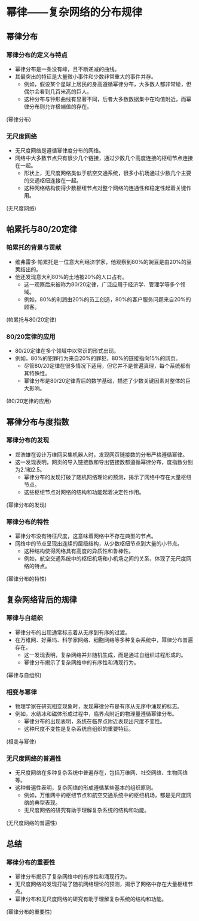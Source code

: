 # 幂律——复杂网络的分布规律

## 幂律分布

### 幂律分布的定义与特点
* 幂律分布是一条没有峰，且不断递减的曲线。
* 其最突出的特征是大量微小事件和少数非常重大的事件并存。
  * 例如，假设某个星球上居民的身高遵循幂律分布，大多数人都非常矮，但偶尔会看到几百米高的巨人。
  * 这种分布与钟形曲线有显著不同，后者大多数数据集中在均值附近，而幂律分布则允许极端值的存在。

(幂律分布)

### 无尺度网络
* 无尺度网络是遵循幂律度分布的网络。
* 网络中大多数节点只有很少几个链接，通过少数几个高度连接的枢纽节点连接在一起。
  * 形状上，无尺度网络类似于航空交通系统，很多小机场通过少数几个主要的交通枢纽连接在一起。
  * 这种网络结构使得少数枢纽节点对整个网络的连通性和稳定性起着关键作用。

(无尺度网络)

## 帕累托与80/20定律

### 帕累托的背景与贡献
* 维弗雷多·帕累托是一位意大利经济学家，他观察到80%的豌豆是由20%的豆荚结出的。
* 他还发现意大利80%的土地被20%的人口占有。
  * 这一观察后来被称为80/20定律，广泛应用于经济学、管理学等多个领域。
  * 例如，80%的利润由20%的员工创造，80%的客户服务问题来自20%的顾客。

(帕累托与80/20定律)

### 80/20定律的应用
* 80/20定律在多个领域中以常识的形式出现。
* 例如，80%的犯罪行为来自20%的罪犯，80%的链接指向15%的网页。
  * 尽管80/20定律在很多情况下适用，但它并不是普遍真理，每个系统都有其特殊性。
  * 幂律分布是80/20定律背后的数学基础，描述了少数关键因素对整体的巨大影响。

(80/20定律的应用)

## 幂律分布与度指数

### 幂律分布的发现
* 郑浩雄在设计万维网采集机器人时，发现网页链接数的分布严格遵循幂律。
* 这一发现表明，网页的导入链接数和导出链接数都遵循幂律分布，度指数分别为2.1和2.5。
  * 幂律分布的发现打破了随机网络理论的预测，揭示了网络中存在大量枢纽节点。
  * 这些枢纽节点对网络的结构和功能起着决定性作用。

(幂律分布的发现)

### 幂律分布的特性
* 幂律分布没有特征尺度，这意味着网络中不存在典型的节点。
* 网络中的节点呈现出连续的层级结构，从少数枢纽节点到大量的小节点。
  * 这种结构使得网络具有高度的异质性和鲁棒性。
  * 例如，航空交通系统中的枢纽机场和小机场之间的关系，体现了无尺度网络的特点。

(幂律分布的特性)

## 复杂网络背后的规律

### 幂律与自组织
* 幂律分布的出现通常标志着从无序到有序的过渡。
* 在万维网、好莱坞、科学家网络、细胞网络等多种复杂系统中，幂律分布普遍存在。
  * 这一发现表明，复杂网络并非随机生成，而是通过自组织过程形成的。
  * 幂律分布揭示了复杂网络中的有序性和涌现行为。

(幂律与自组织)

### 相变与幂律
* 物理学家在研究相变现象时，发现幂律分布是有序从无序中涌现的标志。
* 例如，水结冰和磁体形成过程中，临界点附近的物理量遵循幂律分布。
  * 幂律分布的出现表明，系统在临界点附近表现出尺度不变性。
  * 这种尺度不变性是复杂系统自组织的重要特征。

(相变与幂律)

### 无尺度网络的普遍性
* 无尺度网络在多种复杂系统中普遍存在，包括万维网、社交网络、生物网络等。
* 这种普遍性表明，复杂网络的形成遵循某些基本的组织原则。
  * 例如，万维网中的枢纽节点和航空交通系统中的枢纽机场，都是无尺度网络的典型表现。
  * 无尺度网络的研究有助于理解复杂系统的结构和功能。

(无尺度网络的普遍性)

## 总结

### 幂律分布的重要性
* 幂律分布揭示了复杂网络中的有序性和涌现行为。
* 无尺度网络的发现打破了随机网络理论的预测，揭示了网络中存在大量枢纽节点。
* 幂律分布和无尺度网络的研究有助于理解复杂系统的结构和功能。

(幂律分布的重要性)